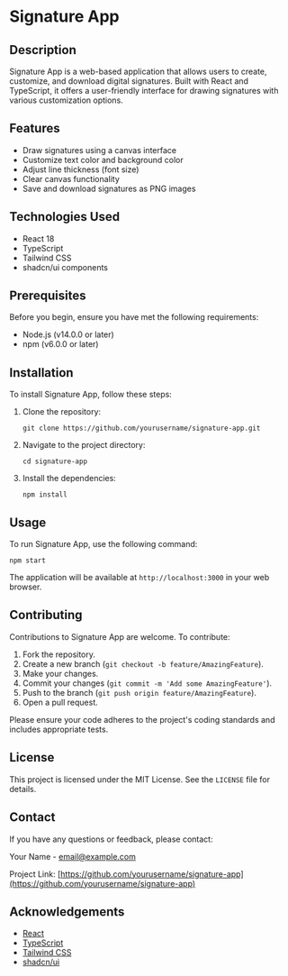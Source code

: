 # Signature App

## Description

Signature App is a web-based application that allows users to create, customize, and download digital signatures. Built with React and TypeScript, it offers a user-friendly interface for drawing signatures with various customization options.

## Features

- Draw signatures using a canvas interface
- Customize text color and background color
- Adjust line thickness (font size)
- Clear canvas functionality
- Save and download signatures as PNG images

## Technologies Used

- React 18
- TypeScript
- Tailwind CSS
- shadcn/ui components

## Prerequisites

Before you begin, ensure you have met the following requirements:

- Node.js (v14.0.0 or later)
- npm (v6.0.0 or later)

## Installation

To install Signature App, follow these steps:

1. Clone the repository:
   ```
   git clone https://github.com/yourusername/signature-app.git
   ```

2. Navigate to the project directory:
   ```
   cd signature-app
   ```

3. Install the dependencies:
   ```
   npm install
   ```

## Usage

To run Signature App, use the following command:

```
npm start
```

The application will be available at `http://localhost:3000` in your web browser.

## Contributing

Contributions to Signature App are welcome. To contribute:

1. Fork the repository.
2. Create a new branch (`git checkout -b feature/AmazingFeature`).
3. Make your changes.
4. Commit your changes (`git commit -m 'Add some AmazingFeature'`).
5. Push to the branch (`git push origin feature/AmazingFeature`).
6. Open a pull request.

Please ensure your code adheres to the project's coding standards and includes appropriate tests.

## License

This project is licensed under the MIT License. See the `LICENSE` file for details.

## Contact

If you have any questions or feedback, please contact:

Your Name - email@example.com

Project Link: [https://github.com/yourusername/signature-app](https://github.com/yourusername/signature-app)

## Acknowledgements

- [React](https://reactjs.org/)
- [TypeScript](https://www.typescriptlang.org/)
- [Tailwind CSS](https://tailwindcss.com/)
- [shadcn/ui](https://ui.shadcn.com/)

